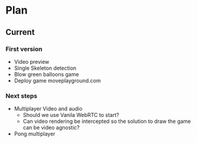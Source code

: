 # Plan
## Current 

### First version
- Video preview
- Single Skeleton detection
- Blow green balloons game
- Deploy game moveplayground.com

### Next steps 
- Multiplayer Video and audio
    - Should we use Vanila WebRTC to start?
    - Can video rendering be intercepted so the solution to draw the game can be video agnostic?
- Pong multiplayer
